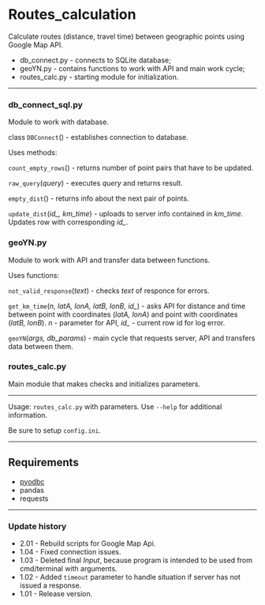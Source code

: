# Routes_calculation
Calculate routes (distance, travel time) between geographic points using Google Map API.

<ul>
<li>db_connect.py - connects to SQLite database;</li>
<li>geoYN.py - contains functions to work with API and main work cycle;</li>
<li>routes_calc.py - starting module for initialization.</li>
</ul>
<hr>

### db_connect_sql.py

Module to work with database.

class `DBConnect`() - establishes connection to database.

Uses methods:

`count_empty_rows`() - returns number of point pairs that have to be updated.

`raw_query`(<i>query</i>) - executes <i>query</i> and returns result.

`empty_dist`() - returns info about the next pair of points.

`update_dist`(<i>id_, km_time</i>) - uploads to server info contained in <i>km_time</i>. Updates row with corresponding <i>id_</i>.

### geoYN.py

Module to work with API and transfer data between functions.

Uses functions:

`not_valid_response`(<i>text</i>) - checks <i>text</i> of responce for errors.

`get_km_time`(<i>n, latA, lonA, latB, lonB, id_</i>) - asks API for distance and time between point with coordinates (<i>latA, lonA</i>) and point with coordinates (<i>latB, lonB</i>). <i>n</i> - parameter for API, 
 <i>id_</i> - current row id for log error.

`geoYN`(<i>args, db_params</i>) - main cycle that requests server, API and transfers data between them.

### routes_calc.py

Main module that makes checks and initializes parameters.

<hr>

Usage: `routes_calc.py` with parameters. Use `--help` for additional information. 

Be sure to setup `config.ini`.

<hr>

## Requirements

* [pyodbc](https://github.com/mkleehammer/pyodbc)
* pandas
* requests

<hr>

### Update history

*  2.01 - Rebuild scripts for Google Map Api.
*  1.04 - Fixed connection issues.
*  1.03 - Deleted final <i>Input</i>, because program is intended to be used from cmd/terminal with arguments.
*  1.02 - Added `timeout` parameter to handle situation if server has not issued a response.
*  1.01 - Release version.